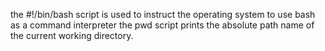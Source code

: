 the #!/bin/bash script is used to instruct the operating system to use bash as a command interpreter
the pwd script prints the absolute path name of the current working directory.
